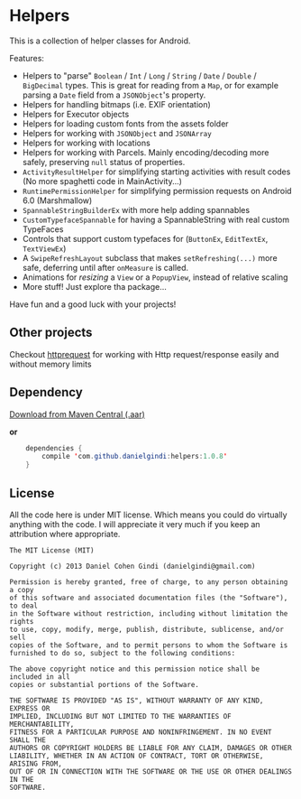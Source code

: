 Helpers
=======

This is a collection of helper classes for Android.

Features:

* Helpers to "parse" `Boolean` / `Int` / `Long` / `String` / `Date` / `Double` / `BigDecimal` types. This is great for reading from a `Map`, or for example parsing a `Date` field from a `JSONObject`'s property.
* Helpers for handling bitmaps (i.e. EXIF orientation)
* Helpers for Executor objects
* Helpers for loading custom fonts from the assets folder
* Helpers for working with `JSONObject` and `JSONArray`
* Helpers for working with locations
* Helpers for working with Parcels. Mainly encoding/decoding more safely, preserving `null` status of properties.
* `ActivityResultHelper` for simplifying starting activities with result codes (No more spaghetti code in MainActivity...)
* `RuntimePermissionHelper` for simplifying permission requests on Android 6.0 (Marshmallow)
* `SpannableStringBuilderEx` with more help adding spannables
* `CustomTypefaceSpannable` for having a SpannableString with real custom TypeFaces
* Controls that support custom typefaces for (`ButtonEx`, `EditTextEx`, `TextViewEx`)
* A `SwipeRefreshLayout` subclass that makes `setRefreshing(...)` more safe, deferring until after `onMeasure` is called.
* Animations for *resizing* a `View` or a `PopupView`, instead of relative scaling
* More stuff! Just explore tha package...

Have fun and a good luck with your projects!

## Other projects

Checkout [httprequest](https://github.com/danielgindi/android-httprequest) for working with Http request/response easily and without memory limits

## Dependency

[Download from Maven Central (.aar)](https://oss.sonatype.org/index.html#view-repositories;releases~browsestorage~/com/github/danielgindi/helpers/1.0.8/helpers-1.1.1.aar)

**or**

```java
	dependencies {
    	compile 'com.github.danielgindi:helpers:1.0.8'
	}
```

## License

All the code here is under MIT license. Which means you could do virtually anything with the code.
I will appreciate it very much if you keep an attribution where appropriate.

    The MIT License (MIT)
    
    Copyright (c) 2013 Daniel Cohen Gindi (danielgindi@gmail.com)
    
    Permission is hereby granted, free of charge, to any person obtaining a copy
    of this software and associated documentation files (the "Software"), to deal
    in the Software without restriction, including without limitation the rights
    to use, copy, modify, merge, publish, distribute, sublicense, and/or sell
    copies of the Software, and to permit persons to whom the Software is
    furnished to do so, subject to the following conditions:
    
    The above copyright notice and this permission notice shall be included in all
    copies or substantial portions of the Software.
    
    THE SOFTWARE IS PROVIDED "AS IS", WITHOUT WARRANTY OF ANY KIND, EXPRESS OR
    IMPLIED, INCLUDING BUT NOT LIMITED TO THE WARRANTIES OF MERCHANTABILITY,
    FITNESS FOR A PARTICULAR PURPOSE AND NONINFRINGEMENT. IN NO EVENT SHALL THE
    AUTHORS OR COPYRIGHT HOLDERS BE LIABLE FOR ANY CLAIM, DAMAGES OR OTHER
    LIABILITY, WHETHER IN AN ACTION OF CONTRACT, TORT OR OTHERWISE, ARISING FROM,
    OUT OF OR IN CONNECTION WITH THE SOFTWARE OR THE USE OR OTHER DEALINGS IN THE
    SOFTWARE.
